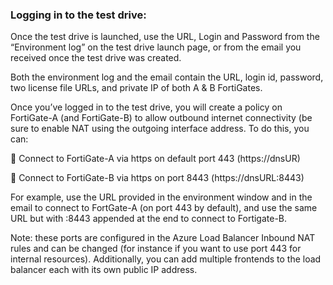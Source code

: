 ### Logging in to the test drive:
Once the test drive is launched, use the URL, Login and Password from the “Environment log” on the test drive launch page, or from the email you received once the test drive was created.

Both the environment log and the email contain the URL, login id, password, two license file URLs, and private IP of both A & B FortiGates.

Once you’ve logged in to the test drive, you will create a policy on FortiGate-A (and FortiGate-B) to allow outbound internet connectivity (be sure to enable NAT using the outgoing interface address. To do this, you can:

 Connect to FortiGate-A via https on default port 443 (https://dnsUR)

 Connect to FortiGate-B via https on port 8443 (https://dnsURL:8443)

For example, use the URL provided in the environment window and in the email to connect to FortGate-A (on port 443 by default), and use the same URL but with :8443 appended at the end to connect to Fortigate-B.

Note: these ports are configured in the Azure Load Balancer Inbound NAT rules and can be changed (for instance if you want to use port 443 for internal resources). Additionally, you can add multiple frontends to the load balancer each with its own public IP address.
